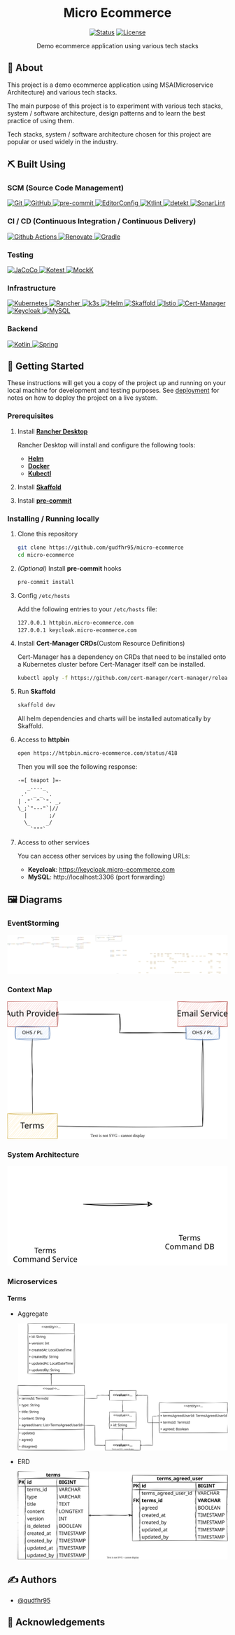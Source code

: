 <h1 align="center">Micro Ecommerce</h1>

<div align="center">

[![Status](https://img.shields.io/badge/status-active-success.svg)]()
[![License](https://img.shields.io/badge/license-MIT-blue.svg)](/LICENSE)

</div>

<p align="center">
    Demo ecommerce application using various tech stacks
</p>

## 🧐 About <a name = "about"></a>

This project is a demo ecommerce application using MSA(Microservice Architecture) and various tech stacks.

The main purpose of this project is to experiment with various tech stacks, system / software architecture, design patterns and to learn the best practice of using them.

Tech stacks, system / software architecture chosen for this project are popular or used widely in the industry.

## ⛏️ Built Using <a name = "built_using"></a>

### SCM (Source Code Management)

<a href="https://git-scm.com">
    <img src="https://img.shields.io/badge/Git-F05032?logo=Git&logoColor=white" alt="Git" />
</a>
<a href="https://github.com">
    <img src="https://img.shields.io/badge/GitHub-181717?logo=GitHub&logoColor=white" alt="GitHub" />
</a>
<a href="https://pre-commit.com">
    <img src="https://img.shields.io/badge/pre--commit-FAB040?logo=pre-commit&logoColor=white" alt="pre-commit" />
</a>

<a href="https://editorconfig.org">
    <img src="https://img.shields.io/badge/EditorConfig-FEFEFE?logo=EditorConfig&logoColor=black" alt="EditorConfig" />
</a>
<a href="https://pinterest.github.io/ktlint/">
    <img src="https://img.shields.io/badge/Ktlint-FEFEFE" alt="Ktlint" />
</a>
<a href="https://detekt.dev/">
    <img src="https://img.shields.io/badge/detekt-FEFEFE" alt="detekt" />
</a>
<a href="https://www.sonarsource.com/products/sonarlint/">
    <img src="https://img.shields.io/badge/SonarLint-CB2029?logo=SonarLint&logoColor=white" alt="SonarLint" />
</a>

### CI / CD (Continuous Integration / Continuous Delivery)

<a href="https://github.com/features/actions">
    <img src="https://img.shields.io/badge/Github Actions-2088FF?logo=Github Actions&logoColor=white" alt="Github Actions" />
</a>
<a href="https://www.mend.io/renovate">
    <img src="https://img.shields.io/badge/Renovate-1A1F6C?logo=RenovateBot&logoColor=white" alt="Renovate" />
</a>
<a href="https://gradle.org">
    <img src="https://img.shields.io/badge/Gradle-02303A?logo=Gradle&logoColor=white" alt="Gradle" />
</a>

### Testing

<a href="https://www.jacoco.org/jacoco/">
    <img src="https://img.shields.io/badge/JaCoCo-FEFEFE" alt="JaCoCo" />
</a>
<a href="https://kotest.io/">
    <img src="https://img.shields.io/badge/Kotest-FEFEFE" alt="Kotest" />
</a>
<a href="https://mockk.io/">
    <img src="https://img.shields.io/badge/MockK-FEFEFE" alt="MockK" />
</a>

### Infrastructure

<a href="https://kubernetes.io">
    <img src="https://img.shields.io/badge/Kubernetes-326CE5?logo=Kubernetes&logoColor=white" alt="Kubernetes" />
</a>
<a href="https://www.rancher.com">
    <img src="https://img.shields.io/badge/Rancher-0075A8?logo=Rancher&logoColor=white" alt="Rancher" />
</a>
<a href="https://k3s.io">
    <img src="https://img.shields.io/badge/k3s-FFC61C?logo=k3s&logoColor=black" alt="k3s" />
</a>
<a href="https://helm.sh">
    <img src="https://img.shields.io/badge/Helm-0F1689?logo=helm&logoColor=white" alt="Helm" />
</a>
<a href="https://skaffold.dev/">
    <img src="https://img.shields.io/badge/Skaffold-FEFEFE" alt="Skaffold" />
</a>
<a href="https://istio.io/latest/">
    <img src="https://img.shields.io/badge/Istio-466BB0?logo=Istio&logoColor=white" alt="Istio" />
</a>
<a href="https://cert-manager.io">
    <img src="https://img.shields.io/badge/Cert--Manager-FEFEFE" alt="Cert-Manager" />
</a>
<a href="https://www.keycloak.org">
    <img src="https://img.shields.io/badge/Keycloak-FEFEFE" alt="Keycloak" />
</a>
<a href="https://www.mysql.com/">
    <img src="https://img.shields.io/badge/MySQL-4479A1?logo=MySQL&logoColor=white" alt="MySQL" />
</a>

### Backend

<a href="https://kotlinlang.org/">
    <img src="https://img.shields.io/badge/Kotlin-7F52FF?logo=Kotlin&logoColor=white" alt="Kotlin" />
</a>
<a href="https://spring.io/">
    <img src="https://img.shields.io/badge/Spring-6DB33F?logo=Spring&logoColor=white" alt="Spring" />
</a>

## 🏁 Getting Started

These instructions will get you a copy of the project up and running on your local machine for development and testing purposes.
See [deployment](#deployment) for notes on how to deploy the project on a live system.

### Prerequisites

1. Install [**Rancher Desktop**](https://rancherdesktop.io/)

    Rancher Desktop will install and configure the following tools:
    - [**Helm**](https://helm.sh/)
    - [**Docker**](https://www.docker.com/)
    - [**Kubectl**](https://kubernetes.io/docs/tasks/tools/install-kubectl/)

2. Install [**Skaffold**](https://skaffold.dev/docs/install/)

3. Install [**pre-commit**](https://pre-commit.com/#install)

### Installing / Running locally

1. Clone this repository

    ```bash
    git clone https://github.com/gudfhr95/micro-ecommerce
    cd micro-ecommerce
    ```

2. _(Optional)_ Install **pre-commit** hooks

    ```bash
    pre-commit install
    ```

3. Config `/etc/hosts`

    Add the following entries to your `/etc/hosts` file:

    ```bash
    127.0.0.1 httpbin.micro-ecommerce.com
    127.0.0.1 keycloak.micro-ecommerce.com
    ```

4. Install **Cert-Manager CRDs**(Custom Resource Definitions)

    Cert-Manager has a dependency on CRDs that need to be installed onto a Kubernetes cluster before Cert-Manager itself can be installed.

    ```bash
    kubectl apply -f https://github.com/cert-manager/cert-manager/releases/download/v1.11.2/cert-manager.crds.yaml
    ```

5. Run **Skaffold**

    ```bash
    skaffold dev
    ```

    All helm dependencies and charts will be installed automatically by Skaffold.

6. Access to **httpbin**

    ```bash
    open https://httpbin.micro-ecommerce.com/status/418
    ```

    Then you will see the following response:

    ```
    -=[ teapot ]=-
       _...._
     .'  _ _ `.
    | ."` ^ `". _,
    \_;`"---"`|//
      |       ;/
      \_     _/
        `"""`
    ```

7. Access to other services

    You can access other services by using the following URLs:
    - **Keycloak**: https://keycloak.micro-ecommerce.com
    - **MySQL**: http://localhost:3306 (port forwarding)

## 🖼️ Diagrams

### EventStorming

<img src="./diagrams/eventstorming.svg" alt="EventStorming"/>

### Context Map

<img src="./diagrams/contextmap.svg" alt="Context Map"/>

### System Architecture

<img src="./diagrams/system.svg" alt="System Architecture"/>

### Microservices

#### Terms

- Aggregate

    <img src="./diagrams/terms/aggregate.svg" alt="Terms Aggregate"/>

- ERD

    <img src="./diagrams/terms/erd.svg" alt="Terms ERD"/>

## ✍️ Authors <a name = "authors"></a>

- [@gudfhr95](https://github.com/gudfhr95)

## 🎉 Acknowledgements

